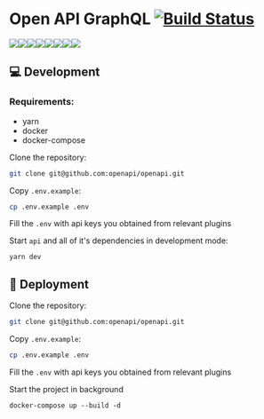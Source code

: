 # Open API GraphQL [![Build Status](https://travis-ci.com/openapi/openapi.svg?branch=master)](https://travis-ci.com/openapi/openapi)

[![](https://sourcerer.io/fame/oae/openapi/openapi/images/0)](https://sourcerer.io/fame/oae/openapi/openapi/links/0)[![](https://sourcerer.io/fame/oae/openapi/openapi/images/1)](https://sourcerer.io/fame/oae/openapi/openapi/links/1)[![](https://sourcerer.io/fame/oae/openapi/openapi/images/2)](https://sourcerer.io/fame/oae/openapi/openapi/links/2)[![](https://sourcerer.io/fame/oae/openapi/openapi/images/3)](https://sourcerer.io/fame/oae/openapi/openapi/links/3)[![](https://sourcerer.io/fame/oae/openapi/openapi/images/4)](https://sourcerer.io/fame/oae/openapi/openapi/links/4)[![](https://sourcerer.io/fame/oae/openapi/openapi/images/5)](https://sourcerer.io/fame/oae/openapi/openapi/links/5)[![](https://sourcerer.io/fame/oae/openapi/openapi/images/6)](https://sourcerer.io/fame/oae/openapi/openapi/links/6)[![](https://sourcerer.io/fame/oae/openapi/openapi/images/7)](https://sourcerer.io/fame/oae/openapi/openapi/links/7)

## :computer: Development

### Requirements:
- yarn
- docker
- docker-compose

Clone the repository:
```sh
git clone git@github.com:openapi/openapi.git
```

Copy `.env.example`:
```sh
cp .env.example .env
```

Fill the `.env` with api keys you obtained from relevant plugins

Start `api` and all of it's dependencies in development mode:
```
yarn dev
```

## :rocket: Deployment

Clone the repository:
```sh
git clone git@github.com:openapi/openapi.git
```

Copy `.env.example`:
```sh
cp .env.example .env
```

Fill the `.env` with api keys you obtained from relevant plugins

Start the project in background
```
docker-compose up --build -d
```
